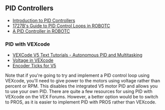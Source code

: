 ## PID Controllers

* [Introduction to PID Controllers](http://georgegillard.com/programming-guides/introduction_to_pid_controllers_ed2-pdf?format=raw)
* [1727B's Guide to PID Control Loops in ROBOTC](https://bit.ly/2UkhuLz)
* [A PID Controller in ROBOTC](https://www.vexforum.com/t/a-pid-controller-in-robotc/20105)

### PID with VEXcode

* [VEXCode V5 Text Tutorials - Autonomous PID and Multitasking](https://www.youtube.com/watch?v=_Itn-0d340g)
* [Voltage in VEXcode](https://www.vexforum.com/t/voltage-in-vexcode/61059)
* [Encoder Ticks for V5](https://www.vexforum.com/t/encoder-ticks-for-v5/49636)

Note that if you're going to try and implement a PID control loop using VEXcode, you'll need to give power to the motors using voltage 
rather than percent or RPM. This disables the integrated V5 motor PID and allows you to use your own PID. There are quite a few resources 
for using PID with VEXcode on the VEX Forums. However, a better option would be to switch to PROS, as it is easier to implement PID with 
PROS rather than VEXcode.

